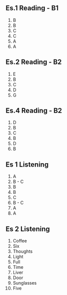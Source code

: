 ## Es.1 Reading - B1

1. B
2. B
3. C
4. C
5. A 
6. A

## Es.2 Reading - B2
1. E
2. B
3. C
4. D
5. G

## Es.4 Reading - B2	

1. D
2. B
3. C 
4. B 
5. D
6. B


## Es 1 Listening
1. A
2. B - C
3. B 
4. B
5. C
6. B - C
7. A 
8. A 

## Es 2 Listening
1. Coffee
2. Six
3. Thoughts 
4. Light
6. Full
7. Time
8. Liver
9. Door 
10. Sunglasses 
11. Five 
<!--stackedit_data:
eyJoaXN0b3J5IjpbMjIyOTU2MTU4LC0xMjQyMzE1ODkzLC0xMT
Y4Nzg3NDU0LC04NjkyNDA2NDYsLTQ1OTM4ODMzNCwtNzk1MTUw
NDU2LDU1MzQ2MzQ4MiwtMTE2MTExMTM4NiwtNjAwOTM5MTMxLC
05ODgxOTgyNDMsNzkzNzkyNjA0XX0=
-->